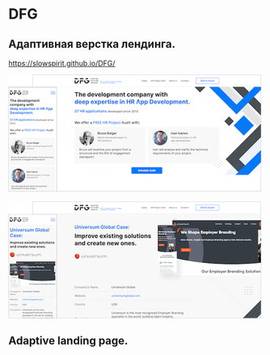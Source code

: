 # DFG
## Адаптивная верстка лендинга.
https://slowspirit.github.io/DFG/
<div>
<img src="./files/DFG_main_500.png">&thinsp;&thinsp;
<img src="./files/DFG_universum_500.png">
</div>

## Adaptive landing page.
